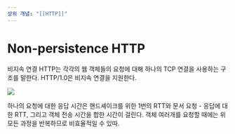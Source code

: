 ```yaml
---
상위 개념: "[[HTTP]]"
---
```

# Non-persistence HTTP
비지속 연결 HTTP는 각각의 웹 객체들의 요청에 대해 하나의 TCP 연결을 사용하는 구조를 말한다. HTTP/1.0은 비지속 연결을 지원한다.

![](https://i.imgur.com/xG3EUK5.png)

하나의 요청에 대한 응답 시간은  핸드셰이크를 위한 1번의 RTT와 문서 요청 - 응답에 대한 RTT, 그리고 객체 전송 시간을 합한 시간이 걸린다. 객체 여러개를 요청할 때에는 위 모든 과정을 반복하므로 비효율적일 수 있따.
